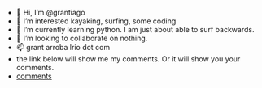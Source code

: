- 👋 Hi, I’m @grantiago
- 👀 I’m interested kayaking, surfing, some coding
- 🌱 I’m currently learning python. I am just about able to surf backwards. 
- 💞️ I’m looking to collaborate on  nothing. 
- 📫 grant arroba lrio dot com
- the link below will show me my comments. Or it will show you your comments. 
- [comments](https://github.com/notifications/subscriptions?reason=author,comment)

<!---
grantiago/grantiago is a ✨ special ✨ repository because its `README.md` (this file) appears on your GitHub profile.
You can click the Preview link to take a look at your changes.
--->

